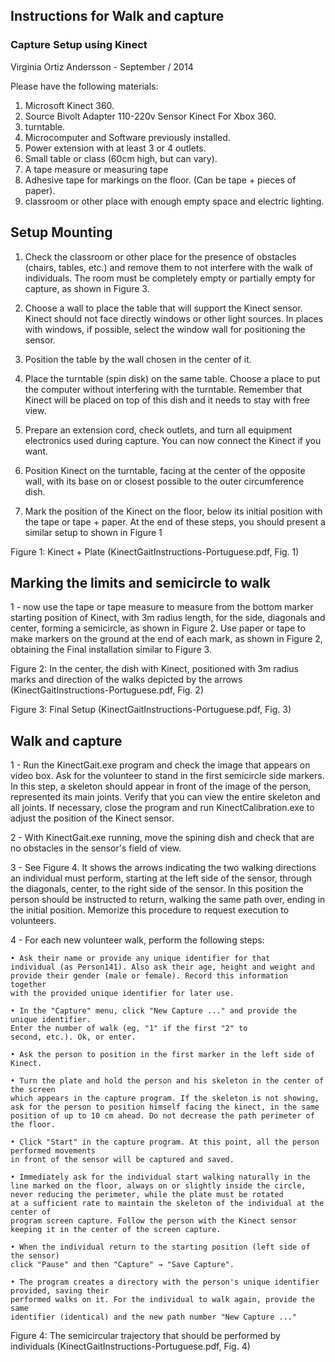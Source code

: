 ## Instructions for Walk and capture

### Capture Setup using Kinect
Virginia Ortiz Andersson - September / 2014

Please have the following materials:

1. Microsoft Kinect 360.
2. Source Bivolt Adapter 110-220v Sensor Kinect For Xbox 360.
3. turntable.
4. Microcomputer and Software previously installed.
5. Power extension with at least 3 or 4 outlets.
6. Small table or class (60cm high, but can vary).
7. A tape measure or measuring tape
8. Adhesive tape for markings on the floor. (Can be tape + pieces of paper).
9. classroom or other place with enough empty space and electric lighting.

Setup Mounting
------------------------------------------------------------------------------------------------

1. Check the classroom or other place for the presence of obstacles (chairs, tables, etc.) and remove them to not interfere with the walk of individuals. The room must be completely empty or partially empty for capture, as shown in Figure 3.

2. Choose a wall to place the table that will support the Kinect sensor. Kinect should not face directly windows or other light sources. In places with windows, if possible, select the window wall for positioning the sensor.

3. Position the table by the wall chosen in the center of it.

4. Place the turntable (spin disk) on the same table. Choose a place to put the computer without interfering with the turntable. Remember that Kinect will be placed on top of this dish and it needs to stay with free view.

5. Prepare an extension cord, check outlets, and turn all equipment electronics used during capture. You can now connect the Kinect if you want. 

6. Position Kinect on the turntable, facing at the center of the opposite wall, with its base on or closest possible to the outer circumference dish.

7. Mark the position of the Kinect on the floor, below its initial position with the tape or tape + paper. At the end of these steps, you should present a similar setup to shown in Figure 1

Figure 1: Kinect + Plate (KinectGaitInstructions-Portuguese.pdf, Fig. 1)

Marking the limits and semicircle to walk
------------------------------------------------------------------------------------------------------
1 - now use the tape or tape measure to measure from the bottom marker
starting position of Kinect, with 3m radius length, for the side, diagonals and center,
forming a semicircle, as shown in Figure 2. Use paper or tape to make
markers on the ground at the end of each mark, as shown in Figure 2, obtaining the
Final installation similar to Figure 3.

Figure 2: In the center, the dish with Kinect, positioned with 3m radius marks and direction of the walks depicted by the arrows (KinectGaitInstructions-Portuguese.pdf, Fig. 2)

Figure 3: Final Setup (KinectGaitInstructions-Portuguese.pdf, Fig. 3)

Walk and capture
-------------------------------------------------------------------------------------------------------

1 - Run the KinectGait.exe program and check the image that appears on video box. Ask for the
volunteer to stand in the first semicircle side markers. In this step, a skeleton should appear in front of the image of the person, represented its main joints. Verify that you can view the entire skeleton and all joints. If necessary, close the program and run KinectCalibration.exe to adjust the position of the Kinect sensor.

2 - With KinectGait.exe running, move the spining dish and check that are no obstacles in the sensor's field of view.

3 - See Figure 4. It shows the arrows indicating the two walking directions
an individual must perform, starting at the left side of the sensor, through the
diagonals, center, to the right side of the sensor. In this position the person should be
instructed to return, walking the same path over, ending in the initial position.
Memorize this procedure to request execution to volunteers.

4 - For each new volunteer walk, perform the following steps:

	• Ask their name or provide any unique identifier for that
	individual (as Person141). Also ask their age, height and weight and
	provide their gender (male or female). Record this information together
	with the provided unique identifier for later use.
	
	• In the "Capture" menu, click "New Capture ..." and provide the unique identifier.
	Enter the number of walk (eg, "1" if the first "2" to
	second, etc.). Ok, or enter.
	
	• Ask the person to position in the first marker in the left side of
	Kinect.
	
	• Turn the plate and hold the person and his skeleton in the center of the screen
	which appears in the capture program. If the skeleton is not showing,
	ask for the person to position himself facing the kinect, in the same
	position of up to 10 cm ahead. Do not decrease the path perimeter of the floor.
	
	• Click "Start" in the capture program. At this point, all the person performed movements
	in front of the sensor will be captured and saved.
	
	• Immediately ask for the individual start walking naturally in the
	line marked on the floor, always on or slightly inside the circle,
	never reducing the perimeter, while the plate must be rotated
	at a sufficient rate to maintain the skeleton of the individual at the center of
	program screen capture. Follow the person with the Kinect sensor
	keeping it in the center of the screen capture.
	
	• When the individual return to the starting position (left side of the sensor)
	click "Pause" and then "Capture" → "Save Capture".
	
	• The program creates a directory with the person's unique identifier provided, saving their
	performed walks on it. For the individual to walk again, provide the same
	identifier (identical) and the new path number "New Capture ..."
	
Figure 4: The semicircular trajectory that should be performed by individuals (KinectGaitInstructions-Portuguese.pdf, Fig. 4)
